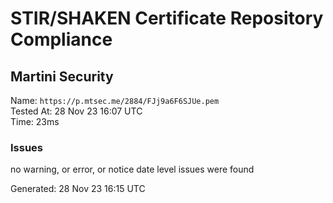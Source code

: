 # STIR/SHAKEN Certificate Repository Compliance

## Martini Security

Name: `https://p.mtsec.me/2884/FJj9a6F6SJUe.pem`\
Tested At: 28 Nov 23 16:07 UTC\
Time: 23ms

### Issues

no warning, or error, or notice date level issues were found

Generated: 28 Nov 23 16:15 UTC